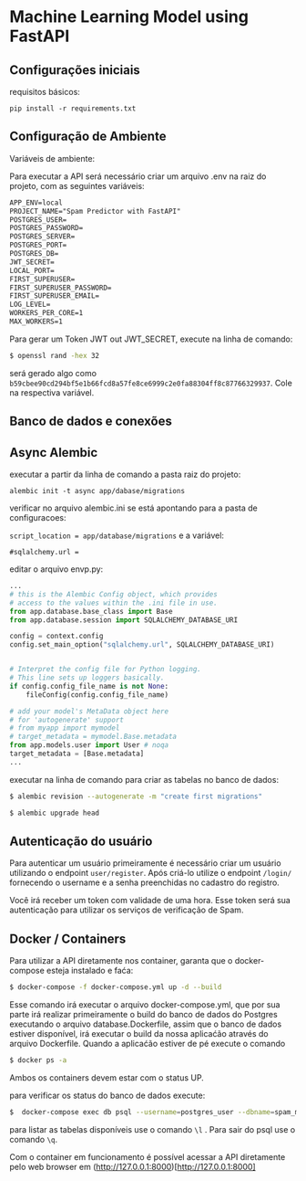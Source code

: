 # Machine Learning Model using FastAPI

## Configurações iniciais 
requisitos básicos:

`
pip install -r requirements.txt
`
## Configuração de Ambiente
Variáveis de ambiente:

Para executar a API será necessário criar um arquivo .env na raiz do projeto, com as seguintes variáveis:
```txt
APP_ENV=local
PROJECT_NAME="Spam Predictor with FastAPI"
POSTGRES_USER=
POSTGRES_PASSWORD=
POSTGRES_SERVER=
POSTGRES_PORT=
POSTGRES_DB=
JWT_SECRET=
LOCAL_PORT=
FIRST_SUPERUSER=
FIRST_SUPERUSER_PASSWORD=
FIRST_SUPERUSER_EMAIL=
LOG_LEVEL=
WORKERS_PER_CORE=1
MAX_WORKERS=1
```

Para gerar um Token JWT out JWT_SECRET, execute na linha de comando:

```bash
$ openssl rand -hex 32 
```

será gerado algo como `b59cbee90cd294bf5e1b66fcd8a57fe8ce6999c2e0fa88304ff8c87766329937`. Cole na respectiva variável.



## Banco de dados e conexões


## Async Alembic
executar a partir da linha de comando a pasta raiz do projeto:

`
alembic init -t async app/dabase/migrations
`

verificar no arquivo alembic.ini se está apontando para a pasta de configuracoes:

`
script_location = app/database/migrations
`
e a variável:

`#sqlalchemy.url = `

editar o arquivo envp.py:

```python 
...
# this is the Alembic Config object, which provides
# access to the values within the .ini file in use.
from app.database.base_class import Base
from app.database.session import SQLALCHEMY_DATABASE_URI

config = context.config
config.set_main_option("sqlalchemy.url", SQLALCHEMY_DATABASE_URI)


# Interpret the config file for Python logging.
# This line sets up loggers basically.
if config.config_file_name is not None:
    fileConfig(config.config_file_name)

# add your model's MetaData object here
# for 'autogenerate' support
# from myapp import mymodel
# target_metadata = mymodel.Base.metadata
from app.models.user import User # noqa
target_metadata = [Base.metadata]
...
```
executar na linha de comando para criar as tabelas no banco de dados:

```bash
$ alembic revision --autogenerate -m "create first migrations"

$ alembic upgrade head

```

## Autenticação do usuário

Para autenticar um usuário primeiramente é necessário criar um usuário utilizando o endpoint `user/register`. 
Após criá-lo utilize o endpoint `/login/` fornecendo o username e a senha preenchidas no cadastro do registro.

Você irá receber um token com validade de uma hora. Esse token será sua autenticação para utilizar os serviços de verificação de Spam.

## Docker / Containers
Para utilizar a API diretamente nos container, garanta que o docker-compose esteja instalado e faća:
```bash
$ docker-compose -f docker-compose.yml up -d --build 
```

Esse comando irá executar o arquivo docker-compose.yml, que por sua parte irá realizar primeiramente o build do banco
de dados do Postgres executando o arquivo database.Dockerfile, assim que o banco de dados estiver disponível, irá 
executar o build da nossa aplicaćão através do arquivo Dockerfile. Quando a aplicaćão estiver de pé execute o comando

```bash
$ docker ps -a
```

Ambos os containers devem estar com o status UP.

para verificar os status do banco de dados execute:

```bash 
$  docker-compose exec db psql --username=postgres_user --dbname=spam_ml
```

para listar as tabelas disponíveis use o comando `\l` . Para sair do psql use o comando `\q`.

Com o container em funcionamento é possível acessar a API diretamente pelo web browser em (http://127.0.0.1:8000)[http://127.0.0.1:8000]

